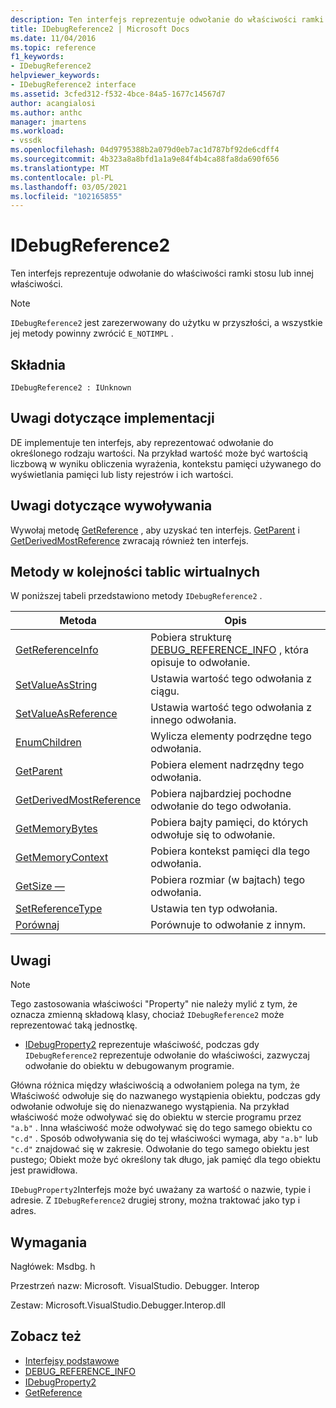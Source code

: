 ```yaml
---
description: Ten interfejs reprezentuje odwołanie do właściwości ramki stosu lub innej właściwości.
title: IDebugReference2 | Microsoft Docs
ms.date: 11/04/2016
ms.topic: reference
f1_keywords:
- IDebugReference2
helpviewer_keywords:
- IDebugReference2 interface
ms.assetid: 3cfed312-f532-4bce-84a5-1677c14567d7
author: acangialosi
ms.author: anthc
manager: jmartens
ms.workload:
- vssdk
ms.openlocfilehash: 04d9795388b2a079d0eb7ac1d787bf92de6cdff4
ms.sourcegitcommit: 4b323a8a8bfd1a1a9e84f4b4ca88fa8da690f656
ms.translationtype: MT
ms.contentlocale: pl-PL
ms.lasthandoff: 03/05/2021
ms.locfileid: "102165855"
---
```

# <a name="idebugreference2"></a>IDebugReference2
Ten interfejs reprezentuje odwołanie do właściwości ramki stosu lub innej właściwości.

> [!NOTE]
> `IDebugReference2` jest zarezerwowany do użytku w przyszłości, a wszystkie jej metody powinny zwrócić `E_NOTIMPL` .

## <a name="syntax"></a>Składnia

```
IDebugReference2 : IUnknown
```

## <a name="notes-for-implementers"></a>Uwagi dotyczące implementacji
 DE implementuje ten interfejs, aby reprezentować odwołanie do określonego rodzaju wartości. Na przykład wartość może być wartością liczbową w wyniku obliczenia wyrażenia, kontekstu pamięci używanego do wyświetlania pamięci lub listy rejestrów i ich wartości.

## <a name="notes-for-callers"></a>Uwagi dotyczące wywoływania
 Wywołaj metodę [GetReference](../../../extensibility/debugger/reference/idebugproperty2-getreference.md) , aby uzyskać ten interfejs. [GetParent](../../../extensibility/debugger/reference/idebugreference2-getparent.md) i [GetDerivedMostReference](../../../extensibility/debugger/reference/idebugreference2-getderivedmostreference.md) zwracają również ten interfejs.

## <a name="methods-in-vtable-order"></a>Metody w kolejności tablic wirtualnych
 W poniższej tabeli przedstawiono metody `IDebugReference2` .

|Metoda|Opis|
|------------|-----------------|
|[GetReferenceInfo](../../../extensibility/debugger/reference/idebugreference2-getreferenceinfo.md)|Pobiera strukturę [DEBUG_REFERENCE_INFO](../../../extensibility/debugger/reference/debug-reference-info.md) , która opisuje to odwołanie.|
|[SetValueAsString](../../../extensibility/debugger/reference/idebugreference2-setvalueasstring.md)|Ustawia wartość tego odwołania z ciągu.|
|[SetValueAsReference](../../../extensibility/debugger/reference/idebugreference2-setvalueasreference.md)|Ustawia wartość tego odwołania z innego odwołania.|
|[EnumChildren](../../../extensibility/debugger/reference/idebugreference2-enumchildren.md)|Wylicza elementy podrzędne tego odwołania.|
|[GetParent](../../../extensibility/debugger/reference/idebugreference2-getparent.md)|Pobiera element nadrzędny tego odwołania.|
|[GetDerivedMostReference](../../../extensibility/debugger/reference/idebugreference2-getderivedmostreference.md)|Pobiera najbardziej pochodne odwołanie do tego odwołania.|
|[GetMemoryBytes](../../../extensibility/debugger/reference/idebugreference2-getmemorybytes.md)|Pobiera bajty pamięci, do których odwołuje się to odwołanie.|
|[GetMemoryContext](../../../extensibility/debugger/reference/idebugreference2-getmemorycontext.md)|Pobiera kontekst pamięci dla tego odwołania.|
|[GetSize —](../../../extensibility/debugger/reference/idebugreference2-getsize.md)|Pobiera rozmiar (w bajtach) tego odwołania.|
|[SetReferenceType](../../../extensibility/debugger/reference/idebugreference2-setreferencetype.md)|Ustawia ten typ odwołania.|
|[Porównaj](../../../extensibility/debugger/reference/idebugreference2-compare.md)|Porównuje to odwołanie z innym.|

## <a name="remarks"></a>Uwagi

> [!NOTE]
> Tego zastosowania właściwości "Property" nie należy mylić z tym, że oznacza zmienną składową klasy, chociaż `IDebugReference2` może reprezentować taką jednostkę.

- [IDebugProperty2](../../../extensibility/debugger/reference/idebugproperty2.md) reprezentuje właściwość, podczas gdy `IDebugReference2` reprezentuje odwołanie do właściwości, zazwyczaj odwołanie do obiektu w debugowanym programie.

 Główna różnica między właściwością a odwołaniem polega na tym, że Właściwość odwołuje się do nazwanego wystąpienia obiektu, podczas gdy odwołanie odwołuje się do nienazwanego wystąpienia. Na przykład właściwość może odwoływać się do obiektu w stercie programu przez `"a.b"` . Inna właściwość może odwoływać się do tego samego obiektu co `"c.d"` . Sposób odwoływania się do tej właściwości wymaga, aby `"a.b"` lub `"c.d"` znajdować się w zakresie. Odwołanie do tego samego obiektu jest pustego; Obiekt może być określony tak długo, jak pamięć dla tego obiektu jest prawidłowa.

 `IDebugProperty2`Interfejs może być uważany za wartość o nazwie, typie i adresie. Z `IDebugReference2` drugiej strony, można traktować jako typ i adres.

## <a name="requirements"></a>Wymagania
 Nagłówek: Msdbg. h

 Przestrzeń nazw: Microsoft. VisualStudio. Debugger. Interop

 Zestaw: Microsoft.VisualStudio.Debugger.Interop.dll

## <a name="see-also"></a>Zobacz też
- [Interfejsy podstawowe](../../../extensibility/debugger/reference/core-interfaces.md)
- [DEBUG_REFERENCE_INFO](../../../extensibility/debugger/reference/debug-reference-info.md)
- [IDebugProperty2](../../../extensibility/debugger/reference/idebugproperty2.md)
- [GetReference](../../../extensibility/debugger/reference/idebugproperty2-getreference.md)
